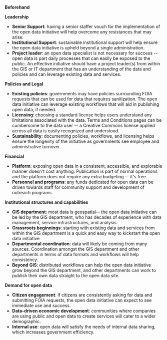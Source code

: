 **Beforehand**

**Leadership**
* **Senior Support**: having a senior staffer vouch for the implementation of the open data initiative will help overcome any resistances that may arise.
* **Institutional Support**: sustainable institutional support will help ensure the open data initiative is upheld beyond a single administration.
* **Project leader**: an open data specialist is not necessary for success -- open data is part daily processes that can easily be exposed to the public. An effective initiative should have a project leader(s) from within the GIS or IT department that has an understanding of the data and policies and can leverage existing data and services.

**Policies and Legal**   
* **Existing policies**: governments may have policies surrounding FOIA requests that can be used for data that requires sanitization. The open data initiative can leverage existing workflows that will aid in publishing open data, if needed.
* **Licensing**: choosing a standard license helps users understand any limitations associated with the data. Terms and Conditions pages can be cumbersome to the data user -- a Creative Commons license applied across all data is easily recognized and understood.
* **Sustainability**: documenting policies, workflows, and licensing helps ensure the longevity of the initiative as governments see employee and administrative turnover.

**Financial** 
* **Platform**: exposing open data in a consistent, accessible, and explorable manner doesn't cost anything. Publication is part of normal operations and the platform does not require any extra budgeting -- it's free.
* **Personnel and programs**: any funds dedicated for open data can be driven towards staff for community support and development of outreach programs.

**Institutional structures and capabilities**
* **GIS department**: most data is geospatial-- the open data initiative can be led by the GIS department, who has decades of experience with data management, service infrastructures, and analysis.
* **Grassroots beginnings**: starting with existing data and services from within the GIS department is a quick and easy way to kickstart the open data initiative
* **Departmental coordination**: data will likely be coming from many sources. Coordination amongst the GIS department and other departments in terms of data formats and workflows will help consistency.
* **Beyond GIS**: distributed workflows can help the open data initiative grow beyond the GIS department, and other departments can work to publish their own data straight to the open data site.

**Demand for open data**
* **Citizen engagement**: if citizens are consistently asking for data and submitting FOIA requests, the open data initiative can expect to see immediate use and success.
* **Data-driven economic development**: communities where companies are using public and open data to create services will cater to a wider demographic.
* **Internal use**: open data will satisfy the needs of internal data sharing, which increases government efficiency.
